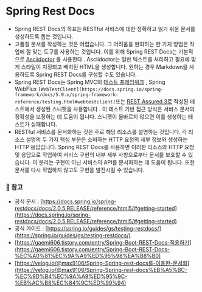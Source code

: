# Spring Rest Docs
- Spring REST Docs의 목표는 RESTful 서비스에 대한 정확하고 읽기 쉬운 문서를 생성하도록 돕는 것입니다.
- 고품질 문서를 작성하는 것은 어렵습니다. 그 어려움을 완화하는 한 가지 방법은 작업에 잘 맞는 도구를 사용하는 것입니다. 이를 위해 Spring REST Docs는 기본적으로 [Asciidoctor](https://asciidoctor.org/) 를 사용한다 . Asciidoctor는 일반 텍스트를 처리하고 필요에 맞게 스타일이 지정되고 배치된 HTML을 생성합니다. 원하는 경우 Markdown을 사용하도록 Spring REST Docs를 구성할 수도 있습니다.
- Spring REST Docs는 Spring MVC의 [테스트 프레임워크](https://docs.spring.io/spring-framework/docs/5.0.x/spring-framework-reference/testing.html#spring-mvc-test-framework) , Spring WebFlux `[WebTestClient](https://docs.spring.io/spring-framework/docs/5.0.x/spring-framework-reference/testing.html#webtestclient)`또는 [REST Assured 3로](http://rest-assured.io/) 작성된 테스트에서 생성된 스니펫을 사용합니다 . 이 테스트 기반 접근 방식은 서비스 문서의 정확성을 보장하는 데 도움이 됩니다. 스니펫이 올바르지 않으면 이를 생성하는 테스트가 실패합니다.
- RESTful 서비스를 문서화하는 것은 주로 해당 리소스를 설명하는 것입니다. 각 리소스 설명의 두 가지 핵심 부분은 소비하는 HTTP 요청의 세부 정보와 생성하는 HTTP 응답입니다. Spring REST Docs를 사용하면 이러한 리소스와 HTTP 요청 및 응답으로 작업하여 서비스 구현의 내부 세부 사항으로부터 문서를 보호할 수 있습니다. 이 분리는 구현이 아닌 서비스의 API를 문서화하는 데 도움이 됩니다. 또한 문서를 다시 작업하지 않고도 구현을 발전시킬 수 있습니다.

### 📗 참고

- 공식 문서 : [https://docs.spring.io/spring-restdocs/docs/2.0.5.RELEASE/reference/html5/#getting-started](https://docs.spring.io/spring-restdocs/docs/2.0.5.RELEASE/reference/html5/#getting-started)
- 공식 가이드 : [https://spring.io/guides/gs/testing-restdocs/](https://spring.io/guides/gs/testing-restdocs/)
- [https://gaemi606.tistory.com/entry/Spring-Boot-REST-Docs-적용하기](https://gaemi606.tistory.com/entry/Spring-Boot-REST-Docs-%EC%A0%81%EC%9A%A9%ED%95%98%EA%B8%B0)
- [https://velog.io/@max9106/Spring-Spring-rest-docs를-이용한-문서화](https://velog.io/@max9106/Spring-Spring-rest-docs%EB%A5%BC-%EC%9D%B4%EC%9A%A9%ED%95%9C-%EB%AC%B8%EC%84%9C%ED%99%94)